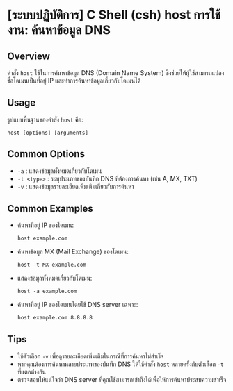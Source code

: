 # [ระบบปฏิบัติการ] C Shell (csh) host การใช้งาน: ค้นหาข้อมูล DNS

## Overview
คำสั่ง `host` ใช้ในการค้นหาข้อมูล DNS (Domain Name System) ซึ่งช่วยให้ผู้ใช้สามารถแปลงชื่อโดเมนเป็นที่อยู่ IP และทำการค้นหาข้อมูลเกี่ยวกับโดเมนได้

## Usage
รูปแบบพื้นฐานของคำสั่ง `host` คือ:
```
host [options] [arguments]
```

## Common Options
- `-a` : แสดงข้อมูลทั้งหมดเกี่ยวกับโดเมน
- `-t <type>` : ระบุประเภทของบันทึก DNS ที่ต้องการค้นหา (เช่น A, MX, TXT)
- `-v` : แสดงข้อมูลรายละเอียดเพิ่มเติมเกี่ยวกับการค้นหา

## Common Examples
- ค้นหาที่อยู่ IP ของโดเมน:
  ```csh
  host example.com
  ```

- ค้นหาข้อมูล MX (Mail Exchange) ของโดเมน:
  ```csh
  host -t MX example.com
  ```

- แสดงข้อมูลทั้งหมดเกี่ยวกับโดเมน:
  ```csh
  host -a example.com
  ```

- ค้นหาที่อยู่ IP ของโดเมนโดยใช้ DNS server เฉพาะ:
  ```csh
  host example.com 8.8.8.8
  ```

## Tips
- ใช้ตัวเลือก `-v` เพื่อดูรายละเอียดเพิ่มเติมในกรณีที่การค้นหาไม่สำเร็จ
- หากคุณต้องการค้นหาหลายประเภทของบันทึก DNS ให้ใช้คำสั่ง `host` หลายครั้งกับตัวเลือก `-t` ที่แตกต่างกัน
- ตรวจสอบให้แน่ใจว่า DNS server ที่คุณใช้สามารถเข้าถึงได้เพื่อให้การค้นหาประสบความสำเร็จ